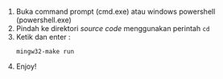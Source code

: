 1. Buka command prompt (cmd.exe) atau windows powershell (powershell.exe)
2. Pindah ke direktori _source code_ menggunakan perintah `cd`
3. Ketik dan enter :
   ```
   mingw32-make run
   ```
4. Enjoy!